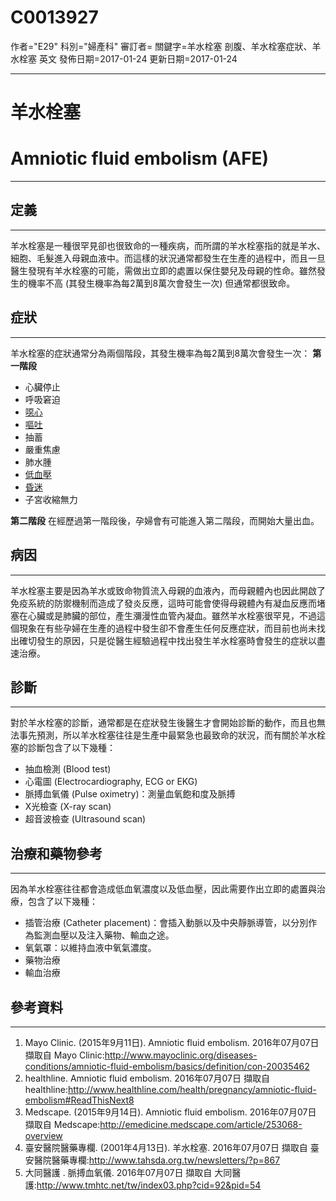 # C0013927
作者="E29"
科別="婦產科"
審訂者=
關鍵字=羊水栓塞 剖腹、羊水栓塞症狀、羊水栓塞 英文
發佈日期=2017-01-24
更新日期=2017-01-24

----------
# 羊水栓塞
# Amniotic fluid embolism (AFE)
----------
## 定義
----------

羊水栓塞是一種很罕見卻也很致命的一種疾病，而所謂的羊水栓塞指的就是羊水、細胞、毛髮進入母親血液中。而這樣的狀況通常都發生在生產的過程中，而且一旦醫生發現有羊水栓塞的可能，需做出立即的處置以保住嬰兒及母親的性命。雖然發生的機率不高 (其發生機率為每2萬到8萬次會發生一次) 但通常都很致命。

## 症狀
----------

羊水栓塞的症狀通常分為兩個階段，其發生機率為每2萬到8萬次會發生一次：
**第一階段**

- 心臟停止
- 呼吸窘迫
- [噁心](C0027497)
- [嘔吐](C0042963)
- 抽蓄
- 嚴重焦慮
- 肺水腫
- [低血壓](C0020649)
- [昏迷](C0009421)
- 子宮收縮無力

**第二階段**
在經歷過第一階段後，孕婦會有可能進入第二階段，而開始大量出血。

## 病因
----------

羊水栓塞主要是因為羊水或致命物質流入母親的血液內，而母親體內也因此開啟了免疫系統的防禦機制而造成了發炎反應，這時可能會使得母親體內有凝血反應而堵塞在心臟或是肺臟的部位，產生瀰漫性血管內凝血。雖然羊水栓塞很罕見，不過這個現象在有些孕婦在生產的過程中發生卻不會產生任何反應症狀，而目前也尚未找出確切發生的原因，只是從醫生經驗過程中找出發生羊水栓塞時會發生的症狀以盡速治療。

## 診斷
----------

對於羊水栓塞的診斷，通常都是在症狀發生後醫生才會開始診斷的動作，而且也無法事先預測，所以羊水栓塞往往是生產中最緊急也最致命的狀況，而有關於羊水栓塞的診斷包含了以下幾種：

- 抽血檢測 (Blood test)
- 心電圖 (Electrocardiography, ECG or EKG)
- 脈搏血氧儀 (Pulse oximetry)：測量血氧飽和度及脈搏
- X光檢查 (X-ray scan)
- 超音波檢查 (Ultrasound scan)
## 治療和藥物參考
----------

因為羊水栓塞往往都會造成低血氧濃度以及低血壓，因此需要作出立即的處置與治療，包含了以下幾種：

- 插管治療 (Catheter placement)：會插入動脈以及中央靜脈導管，以分別作為監測血壓以及注入藥物、輸血之途。
- 氧氣罩：以維持血液中氧氣濃度。
- 藥物治療
- 輸血治療
## 參考資料
----------
1. Mayo Clinic. (2015年9月11日). Amniotic fluid embolism. 2016年07月07日 擷取自 Mayo Clinic:http://www.mayoclinic.org/diseases-conditions/amniotic-fluid-embolism/basics/definition/con-20035462
2. healthline. Amniotic fluid embolism. 2016年07月07日 擷取自 healthline:http://www.healthline.com/health/pregnancy/amniotic-fluid-embolism#ReadThisNext8
3. Medscape. (2015年9月14日). Amniotic fluid embolism. 2016年07月07日 擷取自 Medscape:http://emedicine.medscape.com/article/253068-overview
4. 臺安醫院醫藥專欄. (2001年4月13日). 羊水栓塞. 2016年07月07日 擷取自 臺安醫院醫藥專欄:http://www.tahsda.org.tw/newsletters/?p=867
5. 大同醫護 . 脈搏血氧儀. 2016年07月07日 擷取自 大同醫護:http://www.tmhtc.net/tw/index03.php?cid=92&pid=54

